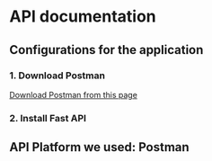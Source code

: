 # API documentation
## Configurations for the application
### 1. Download Postman
[Download Postman from this page](https://www.postman.com/downloads/)
### 2. Install Fast API

## API Platform we used: Postman
